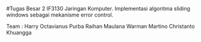 #Tugas Besar 2 IF3130 Jaringan Komputer.
Implementasi algoritma sliding windows sebagai mekanisme error control.

Team :
Harry Octavianus Purba
Raihan Maulana Warman
Martino Christanto Khuangga
